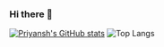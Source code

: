 ### Hi there 👋

[![Priyansh's GitHub stats](https://github-readme-stats.vercel.app/api?username=spriyansh&show_icons=true&theme=dark)](https://github.com/spriyansh/github-readme-stats) ![Top Langs](https://github-readme-stats.vercel.app/api/top-langs/?username=spriyansh&hide_progress=true&theme=dark&langs_count=4&hide=javascript,html,css,tex,jupyter-notebook&layout=compact)
